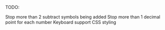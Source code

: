 TODO:

Stop more than 2 subtract symbols being added
Stop more than 1 decimal point for each number
Keyboard support
CSS styling